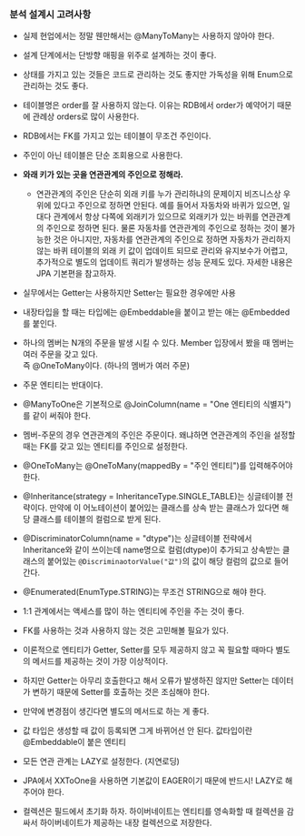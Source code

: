 ### 분석 설계시 고려사항

* 실제 현업에서는 정말 웬만해서는 @ManyToMany는 사용하지 않아야 한다.


* 설계 단계에서는 단방향 매핑을 위주로 설계하는 것이 좋다.


* 상태를 가지고 있는 것들은 코드로 관리하는 것도 좋지만 가독성을 위해 Enum으로 관리하는 것도 좋다.


* 테이블명은 order를 잘 사용하지 않는다. 이유는 RDB에서 order가 예약어기 때문에 관례상 orders로 많이 사용한다.


* RDB에서는 FK를 가지고 있는 테이블이 무조건 주인이다.


* 주인이 아닌 테이블은 단순 조회용으로 사용한다.


* **와래 키가 있는 곳을 연관관계의 주인으로 정해라.**
    * 연관관계의 주인은 단순히 외래 키를 누가 관리하냐의 문제이지 비즈니스상 우위에 있다고 주인으로 정하면 안된다. 예를 들어서 자동차와 바퀴가 있으면, 일대다 관계에서 항상 다쪽에 외래키가 있으므로 외래키가
      있는 바퀴를 연관관계의 주인으로 정하면 된다. 물론 자동차를 연관관계의 주인으로 정하는 것이 불가능한 것은 아니지만, 자동차를 연관관계의 주인으로 정하면 자동차가 관리하지 않는 바퀴 테이블의 외래 키
      값이 업데이트 되므로 관리와 유지보수가 어렵고, 추가적으로 별도의 업데이트 쿼리가 발생하는 성능 문제도 있다. 자세한 내용은 JPA 기본편을 참고하자.


* 실무에서는 Getter는 사용하지만 Setter는 필요한 경우에만 사용


* 내장타입을 할 때는 타입에는 @Embeddable을 붙이고 받는 애는 @Embedded를 붙인다.


* 하나의 멤버는 N개의 주문을 발생 시킬 수 있다. Member 입장에서 봤을 때 멤버는 여러 주문을 갖고 있다.  
  즉 @OneToMany이다. (하나의 멤버가 여러 주문)


* 주문 엔티티는 반대이다.


* @ManyToOne은 기본적으로 @JoinColumn(name = "One 엔티티의 식별자")를 같이 써줘야 한다.


* 멤버-주문의 경우 연관관계의 주인은 주문이다. 왜냐하면 연관관계의 주인을 설정할 때는 FK를 갖고 있는 엔티티를 주인으로 설정한다.


* @OneToMany는 @OneToMany(mappedBy = "주인 엔티티")를 입력해주어야 한다.


* @Inheritance(strategy = InheritanceType.SINGLE_TABLE)는 싱글테이블 전략이다. 만약에 이 어노테이션이 붙어있는 클래스를 상속 받는 클래스가 있다면 해당 클래스를 테이블의
  컬럼으로 받게 된다.


* @DiscriminatorColumn(name = "dtype")는 싱글테이블 전략에서 Inheritance와 같이 쓰이는데 name명으로 컬럼(dtype)이 추가되고 상속받는 클래스의
  붙어있는 `@DiscriminaotorValue("값")`의 값이 해당 컬럼의 값으로 들어간다.


* @Enumerated(EnumType.STRING)는 무조건 STRING으로 해야 한다.


* 1:1 관계에서는 액세스를 많이 하는 엔티티에 주인을 주는 것이 좋다.


* FK를 사용하는 것과 사용하지 않는 것은 고민해볼 필요가 있다.


* 이론적으로 엔티티가 Getter, Setter를 모두 제공하지 않고 꼭 필요할 때마다 별도의 메서드를 제공하는 것이 가장 이상적이다.


* 하지만 Getter는 아무리 호출한다고 해서 오류가 발생하진 않지만 Setter는 데이터가 변하기 때문에 Setter를 호출하는 것은 조심해야 한다.


* 만약에 변경점이 생긴다면 별도의 메서드로 하는 게 좋다.


* 값 타입은 생성할 때 값이 등록되면 그게 바뀌어선 안 된다. 값타입이란 @Embeddable이 붙은 엔티티


* 모든 연관 관계는 LAZY로 설정한다. (지연로딩)


* JPA에서 XXToOne을 사용하면 기본값이 EAGER이기 때문에 반드시! LAZY로 해주어야 한다.


* 컬렉션은 필드에서 초기화 하자. 하이버네이트는 엔티티를 영속화할 때 컬렉션을 감싸서 하이버네이트가 제공하는 내장 컬렉션으로 저장한다.
